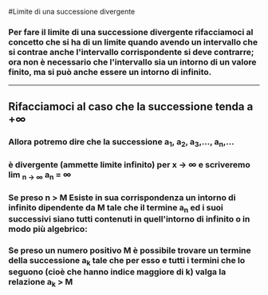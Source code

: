#Limite di una successione divergente

### Per fare il limite di una successione divergente rifacciamoci al concetto che si ha di un limite quando avendo un intervallo che si contrae anche l'intervallo corrispondente si deve contrarre; ora non è necessario che l'intervallo sia un intorno di un valore finito, ma si può anche essere un intorno di infinito.
----
## Rifacciamoci al caso che la successione tenda a +∞
### Allora potremo dire che la successione a<sub>1</sub>, a<sub>2</sub>, a<sub>3</sub>,..., a<sub>n</sub>,...
### è divergente (ammette limite infinito) per x → ∞ e scriveremo lim <sub>n → ∞</sub> a<sub>n</sub> = ∞
### Se preso n > M Esiste in sua corrispondenza un intorno di infinito dipendente da M tale che il termine a<sub>n</sub> ed i suoi successivi siano tutti contenuti in quell'intorno di infinito o in modo più algebrico:
### Se preso un numero positivo M è possibile trovare un termine della successione a<sub>k</sub> tale che per esso e tutti i termini che lo seguono (cioè che hanno indice maggiore di k) valga la relazione a<sub>k</sub> > M
